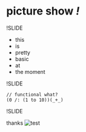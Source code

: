 # picture show *!*

!SLIDE

 * this 
 * is 
 * pretty 
 * basic
 * at
 * the moment

!SLIDE

    // functional what?
    (0 /: (1 to 10))(_+_)

!SLIDE

thanks
![test](test/test.jpg "test")

